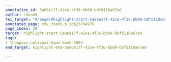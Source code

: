```yaml
---
annotation_id: 5a86e17f-42ce-4f36-bb08-b8fd110a67e0
author: rdunn5
tei_target: "#range(#highlight-start-5a86e17f-42ce-4f36-bb08-b8fd110a67e0, #highlight-end-5a86e17f-42ce-4f36-bb08-b8fd110a67e0)"
annotated_page: rdx_r8sm5.p.idp23784976
page_index: 39
target: highlight-start-5a86e17f-42ce-4f36-bb08-b8fd110a67e0
tags:
- thompson-national-hymn-book-1893
end_target: highlight-end-5a86e17f-42ce-4f36-bb08-b8fd110a67e0

---
```

